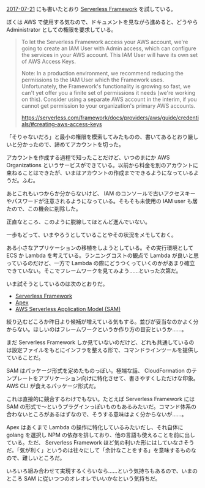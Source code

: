 [2017-07-21][] にも書いたとおり [Serverless Framework](https://serverless.com/) を試している。

ぼくは AWS で使用する気なので、ドキュメントを見ながら進めると、どうやら Administrator としての権限を要求している。

> To let the Serverless Framework access your AWS account, we're going to create an IAM User with Admin access, which can configure the services in your AWS account. This IAM User will have its own set of AWS Access Keys.
>
> Note: In a production environment, we recommend reducing the permissions to the IAM User which the Framework uses. Unfortunately, the Framework's functionality is growing so fast, we can't yet offer you a finite set of permissions it needs (we're working on this). Consider using a separate AWS account in the interim, if you cannot get permission to your organization's primary AWS accounts.
>
> https://serverless.com/framework/docs/providers/aws/guide/credentials/#creating-aws-access-keys

「そりゃないだろ」と最小の権限を模索してみたものの、書いてあるとおり厳しいと分かったので、諦めてアカウントを切った。

アカウントを作成する過程で知ったことだけど、いつのまにか AWS Organizations というサービスができている。以前から料金を別のアカウントに束ねることはできたが、いまはアカウントの作成までできるようになっているようだ。ふむ。

あとこれもいつからか分からないけど、 IAM のコンソールで古いアクセスキーやパスワードが注意されるようになっている。そもそも未使用の IAM user も居たので、この機会に削除した。

正直なところ、このように脱線してほとんど進んでいない。

一歩もどって、いまやろうとしていることやその状況をメモしておく。

ある小さなアプリケーションの移植をしようとしている。その実行環境として ECS か Lambda を考えている。ランニングコストの観点で Lambda が良いと思っているのだけど、一方で Lambda の際にどうつくっていくのかがあまり確立できていない。そこでフレームワークを見てみよう……といった次第だ。

いま試そうとしているのは次のとおりだ。

- [Serverless Framework](https://serverless.com/)
- [Apex](http://apex.run/)
- [AWS Serverless Application Model (SAM)](https://github.com/awslabs/serverless-application-model/tree/v1.2.0)

絞り込むどころか昨日より候補が増えている気もする。並びが妥当なのかよく分からない。ほしいのはフレームワークというか作り方の目安というか……。

まだ Serverless Framework しか見ていないのだけど、どれも共通しているのは設定ファイルをもとにインフラを整える形で、コマンドラインツールを提供していることだ。

SAM はパッケージ形式を定めたものっぽい。極端な話、 CloudFormation のテンプレートをアプリケーション向けに特化させて、書きやすくしただけな印象。 AWS CLI が食えるパッケージ形式だ。

これは直接的に競合するわけでもない。たとえば Serverless Framework には SAM の形式で〜というプラグインっぽいものもあるみたいだ。コマンド体系の合わないところがあるはずなので、そうする意味はよく分からないが……。

Apex はあくまで Lambda の操作に特化しているみたいだし、それ自体に golang を選択し NPM の依存を排しており、他の言語も使えることを前に出している。ただ、 Serverless Framework ほど気の利いた形にはしていなさそうだ。「気が利く」というのは往々にして「余計なことをする」を意味するものなので、難しいところだ。

いろいろ組み合わせて実現するくらいなら……という気持ちもあるので、いまのところ SAM に従いつつのオレオレでいいかなという気持ちだ。

[2017-07-21]: https://blog.bouzuya.net/2017/07/21/
